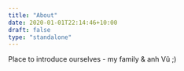 ```yaml
---
title: "About"
date: 2020-01-01T22:14:46+10:00
draft: false
type: "standalone"
---
```


Place to introduce ourselves - my family & anh Vũ ;)